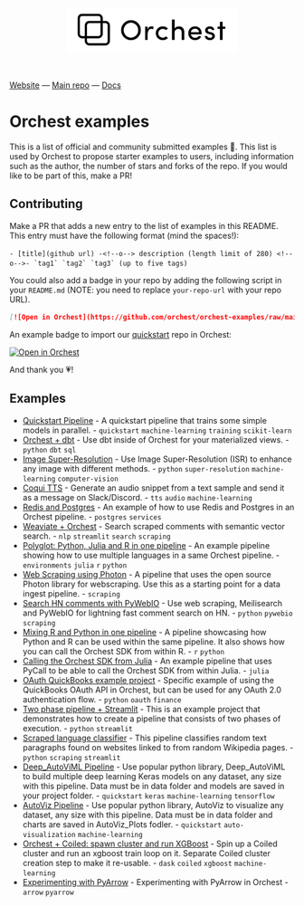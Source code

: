 <p align="center">
<a href="https://orchest.io">
  <img src="imgs/logo.png" width="300px" />
</a>
</p>
<br/>

[Website](https://www.orchest.io) —
[Main repo](https://github.com/orchest/orchest) —
[Docs](https://orchest.readthedocs.io/en/stable/)

# Orchest examples

This is a list of official and community submitted examples 🤗. This list is used by
Orchest to propose starter examples to users, including information such as the
author, the number of stars and forks of the repo. If you would like to be part
of this, make a PR!

## Contributing

Make a PR that adds a new entry to the list of examples in this README. This entry must
have the following format (mind the spaces!):

```- [title](github url) -<!--o--> description (length limit of 280) <!--o-->- `tag1` `tag2` `tag3` (up to five tags)```

You could also add a badge in your repo by adding the following script in your `README.md` (NOTE: you need to replace `your-repo-url` with your repo URL).

```markdown
[![Open in Orchest](https://github.com/orchest/orchest-examples/raw/main/imgs/open_in_orchest.svg)](https://cloud.orchest.io/?import_url=your-repo-url)
```

An example badge to import our [quickstart](https://github.com/orchest/quickstart) repo in Orchest:

[![Open in Orchest](https://github.com/orchest/orchest-examples/raw/main/imgs/open_in_orchest.svg)](https://cloud.orchest.io/?import_url=https://github.com/orchest/quickstart)

And thank you 💗!

## Examples

<!-- EXAMPLES_BEGIN -->
- [Quickstart Pipeline](https://github.com/orchest/quickstart) -<!--o--> A quickstart pipeline that trains some simple models in parallel. <!--o-->-   `quickstart` `machine-learning` `training` `scikit-learn`
- [Orchest + dbt](https://github.com/ricklamers/orchest-dbt) -<!--o--> Use dbt inside of Orchest for your materialized views. <!--o-->-   `python` `dbt` `sql`
- [Image Super-Resolution](https://github.com/fruttasecca/image_super_resolution) -<!--o--> Use Image Super-Resolution (ISR) to enhance any image with different methods. <!--o-->-   `python` `super-resolution` `machine-learning` `computer-vision`
- [Coqui TTS](https://github.com/ricklamers/orchest-coqui-tts) -<!--o--> Generate an audio snippet from a text sample and send it as a message on Slack/Discord. <!--o-->- `tts` `audio` `machine-learning`
- [Redis and Postgres](https://github.com/ricklamers/orchest-redis-postgres) -<!--o--> An example of how to use Redis and Postgres in an Orchest pipeline. <!--o-->- `postgres` `services`
- [Weaviate + Orchest](https://github.com/ricklamers/orchest-weaviate-tweakers-search) -<!--o--> Search scraped comments with semantic vector search. <!--o-->- `nlp` `streamlit` `search` `scraping`
- [Polyglot: Python, Julia and R in one pipeline](https://github.com/ricklamers/orchest-multi-language-pipeline) -<!--o--> An example pipeline showing how to use multiple languages in a same Orchest pipeline. <!--o-->- `environments` `julia` `r` `python`
- [Web Scraping using Photon](https://github.com/ricklamers/photon-orchest-pipeline) -<!--o--> A pipeline that uses the open source Photon library for webscraping. Use this as a starting point for a data ingest pipeline. <!--o-->- `scraping`
- [Search HN comments with PyWebIO](https://github.com/ricklamers/orchest-meilisearch-pywebio-hn) -<!--o--> Use web scraping, Meilisearch and PyWebIO for lightning fast comment search on HN. <!--o-->- `python` `pywebio` `scraping`
- [Mixing R and Python in one pipeline](https://github.com/orchest-examples/orchest-pipeline-r-python-mix) -<!--o--> A pipeline showcasing how Python and R can be used within the same pipeline. It also shows how you can call the Orchest SDK from within R. <!--o-->- `r` `python`
- [Calling the Orchest SDK from Julia](https://github.com/orchest-examples/julia-orchest-sdk) -<!--o--> An example pipeline that uses PyCall to be able to call the Orchest SDK from within Julia. <!--o-->- `julia`
- [OAuth QuickBooks example project](https://github.com/ricklamers/orchest-quickbooks-oauth) -<!--o--> Specific example of using the QuickBooks OAuth API in Orchest, but can be used for any OAuth 2.0 authentication flow. <!--o-->- `python` `oauth` `finance`
- [Two phase pipeline + Streamlit](https://github.com/ricklamers/two-phase-pipeline-streamlit) -<!--o--> This is an example project that demonstrates how to create a pipeline that consists of two phases of execution. <!--o-->- `python` `streamlit`
- [Scraped language classifier](https://github.com/ricklamers/orchest-language-classifier) -<!--o--> This pipeline classifies random text paragraphs found on websites linked to from random Wikipedia pages. <!--o-->- `python` `scraping` `streamlit`
- [Deep_AutoViML Pipeline](https://github.com/rsesha/deep_autoviml_pipeline) -<!--o--> Use popular python library, Deep_AutoViML to build multiple deep learning Keras models on any dataset, any size with this pipeline. Data must be in data folder and models are saved in your project folder. <!--o-->- `quickstart` `keras` `machine-learning` `tensorflow`
- [AutoViz Pipeline](https://github.com/rsesha/autoviz_pipeline) -<!--o--> Use popular python library, AutoViz to visualize any dataset, any size with this pipeline. Data must be in data folder and charts are saved in AutoViz_Plots fodler. <!--o-->- `quickstart` `auto-visualization` `machine-learning`
- [Orchest + Coiled: spawn cluster and run XGBoost](https://github.com/ricklamers/orchest-coiled-cluster-xgboost) -<!--o--> Spin up a Coiled cluster and run an xgboost train loop on it. Separate Coiled cluster creation step to make it re-usable. <!--o-->- `dask` `coiled` `xgboost` `machine-learning`
- [Experimenting with PyArrow](https://github.com/astrojuanlu/orchest-pyarrow) -<!--o--> Experimenting with PyArrow in Orchest <!--o-->- `arrow` `pyarrow`
